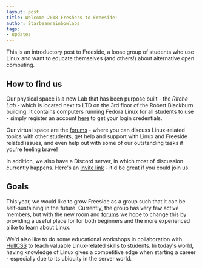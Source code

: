 ```yaml
---
layout: post
title: Welcome 2018 Freshers to Freeside!
author: Starbeamrainbowlabs
tags:
- updates
---
```


This is an introductory post to Freeside, a loose group of students who use Linux and want to educate themselves (and others!) about alternative open computing.

## How to find us
Our physical space is a new Lab that has been purpose built - the _Ritche Lab_ - which is located next to LTD on the 3rd floor of the Robert Blackburn building. It contains computers running Fedora Linux for all students to use - simply register an account [here](https://profiles.freeside.co.uk/join) to get your login credentials.

Our virtual space are the [forums](https://forums.freeside.co.uk/) - where you can discuss Linux-related topics with other students, get help and support with Linux and Freeside related issues, and even help out with some of our outstanding tasks if you're feeling brave!

In addition, we also have a Discord server, in which most of discussion currently happens. Here's an [invite link](http://discord.freeside.co.uk/) - it'd be great if you could join us.


## Goals
This year, we would like to grow Freeside as a group such that it can be self-sustaining in the future. Currently, the group has very few active members, but with the new room and [forums](https://forums.freeside.co.uk/) we hope to change this by providing a useful place for for both beginners and the more experienced alike to learn about Linux.

We'd also like to do some educational workshops in collaboration with [HullCSS](http://hullcss.org/) to teach valuable Linux-related skills to students. In today's world, having knowledge of Linux gives a competitive edge when starting a career - especially due to its ubiquity in the server world.
